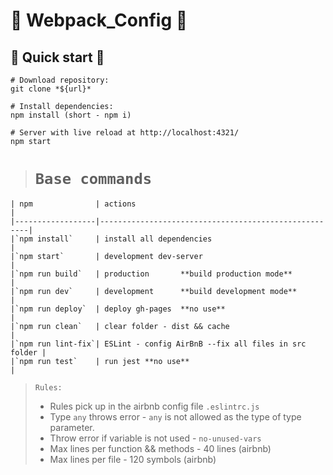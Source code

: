 # 🚀 Webpack_Config 🚀

## 🏁 Quick start 🏁

```Terminal
# Download repository:
git clone *${url}*

# Install dependencies:
npm install (short - npm i)

# Server with live reload at http://localhost:4321/
npm start
```

> # `Base commands`

```
| npm              | actions                                              |
|------------------|------------------------------------------------------|
|`npm install`     | install all dependencies                             |
|`npm start`       | development dev-server                               |
|`npm run build`   | production       **build production mode**           |
|`npm run dev`     | development      **build development mode**          |
|`npm run deploy`  | deploy gh-pages  **no use**                          |
|`npm run clean`   | clear folder - dist && cache                         |
|`npm run lint-fix`| ESLint - config AirBnB --fix all files in src folder |
|`npm run test`    | run jest **no use**                                  |
```

> `Rules:`
>
> - Rules pick up in the airbnb config file `.eslintrc.js`
> - Type `any` throws error - `any` is not allowed as the type of type parameter.
> - Throw error if variable is not used - `no-unused-vars`
> - Max lines per function && methods - 40 lines (airbnb)
> - Max lines per file - 120 symbols (airbnb)
